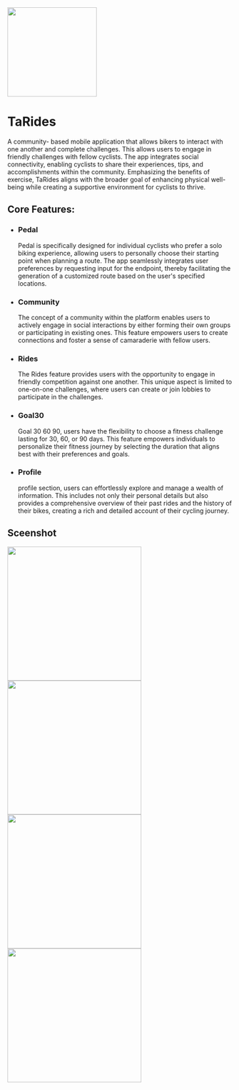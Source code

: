 <img src="https://github.com/zeo18/Ta_Rides/assets/90707486/a590d521-8ed8-4e6b-83a3-940511c6cd25"  width="200" >

<h1>TaRides</h1>

A community- based mobile application that allows bikers to interact with one another and complete challenges. This allows users to engage in friendly challenges with fellow cyclists. The app integrates social connectivity, enabling cyclists to share their experiences, tips, and accomplishments within the community. Emphasizing the benefits of exercise, TaRides aligns with the broader goal of enhancing physical well-being while creating a supportive environment for cyclists to thrive. 

<h2>Core Features: </h2>



<ul>
  <li ><h3>Pedal</h3></li>
	<p>
Pedal is specifically designed for individual cyclists who prefer a solo biking experience, allowing users to personally choose their starting point when planning a route. The app seamlessly integrates user preferences by requesting input for the endpoint, thereby facilitating the generation of a customized route based on the user's specified locations.</p>
  <li><h3>Community</h3></li>
	<p>
The concept of a community within the platform enables users to actively engage in social interactions by either forming their own groups or participating in existing ones. This feature empowers users to create connections and foster a sense of camaraderie with fellow users.</p>
  <li><h3>Rides</h3></li>
	<p>
The Rides feature provides users with the opportunity to engage in friendly competition against one another. This unique aspect is limited to one-on-one challenges, where users can create or join lobbies to participate in the challenges.</p>
  <li><h3>Goal30</h3></li>
	<p> Goal 30 60 90, users have the flexibility to choose a fitness challenge lasting for 30, 60, or 90 days. This feature empowers individuals to personalize their fitness journey by selecting the duration that aligns best with their preferences and goals.</p>
  <li><h3>Profile</h3></li>
	<p>profile section, users can effortlessly explore and manage a wealth of information. This includes not only their personal details but also provides a comprehensive overview of their past rides and the history of their bikes, creating a rich and detailed account of their cycling journey.</p>
</ul>

<h2>Sceenshot</h2>

<img src="https://github.com/zeo18/Ta_Rides/assets/90707486/a99e90fb-7055-4cb3-9459-0f96c7cb75b2"  height="300" >
<img src="https://github.com/zeo18/Ta_Rides/assets/90707486/079a8321-62ce-4b74-a052-8a6a9cb3bdad"  height="300" >
<img src="https://github.com/zeo18/Ta_Rides/assets/90707486/ba58aefe-8506-4ce0-a011-895eb1af6502"  height="300" >
<img src="https://github.com/zeo18/Ta_Rides/assets/90707486/9f682eb5-166f-47ff-92af-53fe897c0896"  height="300" >





